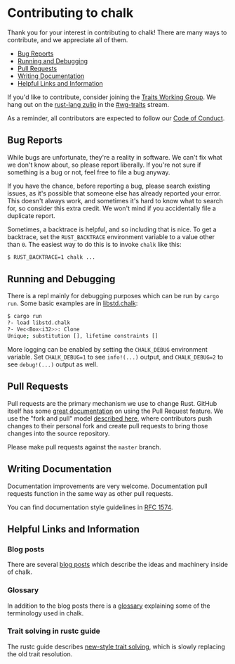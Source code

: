 # Contributing to chalk

Thank you for your interest in contributing to chalk! There are many ways to
contribute, and we appreciate all of them.

* [Bug Reports](#bug-reports)
* [Running and Debugging](#running-and-debugging)
* [Pull Requests](#pull-requests)
* [Writing Documentation](#writing-documentation)
* [Helpful Links and Information](#helpful-links-and-information)

If you'd like to contribute, consider joining the [Traits Working Group][traits-working-group].
We hang out on the [rust-lang zulip][rust-lang-zulip] in the [#wg-traits][wg-traits-stream] stream.

As a reminder, all contributors are expected to follow our [Code of Conduct][coc].

[traits-working-group]: https://rust-lang.github.io/compiler-team/working-groups/traits/
[rust-lang-zulip]:https://rust-lang.zulipchat.com
[wg-traits-stream]: https://rust-lang.zulipchat.com/#narrow/stream/144729-wg-traits
[coc]: https://www.rust-lang.org/conduct.html

## Bug Reports
[bug-reports]: #bug-reports

While bugs are unfortunate, they're a reality in software. We can't fix what we
don't know about, so please report liberally. If you're not sure if something
is a bug or not, feel free to file a bug anyway.

If you have the chance, before reporting a bug, please search existing issues,
as it's possible that someone else has already reported your error. This doesn't
always work, and sometimes it's hard to know what to search for, so consider
this extra credit. We won't mind if you accidentally file a duplicate report.

Sometimes, a backtrace is helpful, and so including that is nice. To get
a backtrace, set the `RUST_BACKTRACE` environment variable to a value
other than `0`. The easiest way to do this is to invoke `chalk` like this:

```bash
$ RUST_BACKTRACE=1 chalk ...
```

## Running and Debugging
[running-and-debugging]: #running-and-debugging
There is a repl mainly for debugging purposes which can be run by `cargo run`. Some basic examples are in [libstd.chalk](libstd.chalk):
```bash
$ cargo run
?- load libstd.chalk
?- Vec<Box<i32>>: Clone
Unique; substitution [], lifetime constraints []
```

More logging can be enabled by setting the `CHALK_DEBUG` environment variable. Set `CHALK_DEBUG=1` to see `info!(...)` output, and `CHALK_DEBUG=2` to see `debug!(...)` output as well.

## Pull Requests
[pull-requests]: #pull-requests

Pull requests are the primary mechanism we use to change Rust. GitHub itself
has some [great documentation][pull-request-documentation] on using the Pull Request feature.
We use the "fork and pull" model [described here][development-models], where
contributors push changes to their personal fork and create pull requests to
bring those changes into the source repository.

Please make pull requests against the `master` branch.

[pull-request-documentation]: https://help.github.com/articles/about-pull-requests/
[development-models]: https://help.github.com/articles/about-collaborative-development-models/

## Writing Documentation
[writing-documentation]: #writing-documentation

Documentation improvements are very welcome. Documentation pull requests
function in the same way as other pull requests.

You can find documentation style guidelines in [RFC 1574][rfc1574].

[rfc1574]: https://github.com/rust-lang/rfcs/blob/master/text/1574-more-api-documentation-conventions.md#appendix-a-full-conventions-text

## Helpful Links and Information
[Helpful Links and Information]: #helpful-links-and-information

### Blog posts
There are several [blog posts][blog-posts] which describe the ideas and
machinery inside of chalk.

[blog-posts]: README.md#blog-posts

### Glossary

In addition to the blog posts there is a [glossary](GLOSSARY.md) explaining some
of the terminology used in chalk.

### Trait solving in rustc guide
The rustc guide describes [new-style trait solving][trait-solving], which is slowly replacing the old trait resolution.

[trait-solving]: https://rust-lang.github.io/rustc-guide/traits/index.html
